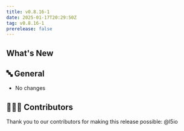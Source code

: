 ```yaml
---
title: v0.8.16-1
date: 2025-01-17T20:29:50Z
tag: v0.8.16-1
prerelease: false
---
```


## What's New
## 🔤 General
* No changes

## 👨🏽‍💻 Contributors

Thank you to our contributors for making this release possible:
@l5io
